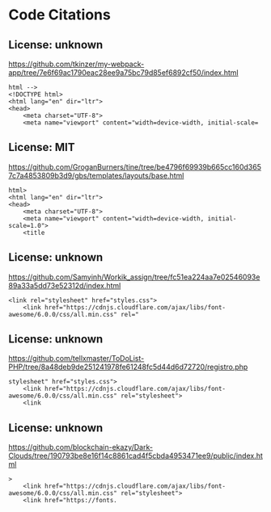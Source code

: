 # Code Citations

## License: unknown
https://github.com/tkinzer/my-webpack-app/tree/7e6f69ac1790eac28ee9a75bc79d85ef6892cf50/index.html

```
html -->
<!DOCTYPE html>
<html lang="en" dir="ltr">
<head>
    <meta charset="UTF-8">
    <meta name="viewport" content="width=device-width, initial-scale=
```


## License: MIT
https://github.com/GroganBurners/tine/tree/be4796f69939b665cc160d3657c7a4853809b3d9/gbs/templates/layouts/base.html

```
html>
<html lang="en" dir="ltr">
<head>
    <meta charset="UTF-8">
    <meta name="viewport" content="width=device-width, initial-scale=1.0">
    <title
```


## License: unknown
https://github.com/Samyinh/Workik_assign/tree/fc51ea224aa7e02546093e89a33a5dd73e52312d/index.html

```
<link rel="stylesheet" href="styles.css">
    <link href="https://cdnjs.cloudflare.com/ajax/libs/font-awesome/6.0.0/css/all.min.css" rel="
```


## License: unknown
https://github.com/tellxmaster/ToDoList-PHP/tree/8a48deb9de251241978fe61248fc5d44d6d72720/registro.php

```
stylesheet" href="styles.css">
    <link href="https://cdnjs.cloudflare.com/ajax/libs/font-awesome/6.0.0/css/all.min.css" rel="stylesheet">
    <link
```


## License: unknown
https://github.com/blockchain-ekazy/Dark-Clouds/tree/190793be8e16f14c8861cad4f5cbda4953471ee9/public/index.html

```
>
    <link href="https://cdnjs.cloudflare.com/ajax/libs/font-awesome/6.0.0/css/all.min.css" rel="stylesheet">
    <link href="https://fonts.
```

